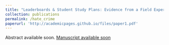 ```yaml
---
title: "Leaderboards & Student Study Plans: Evidence from a Field Experiment (joint work with Dingyue Liu, Ruth Morales, & Caroline Zhang)"
collection: publications
permalink: /hate_crime
paperurl: 'http://academicpages.github.io/files/paper1.pdf'
---
```


Abstract available soon.
[Manuscript available soon](http://academicpages.github.io/files/paper1.pdf)
